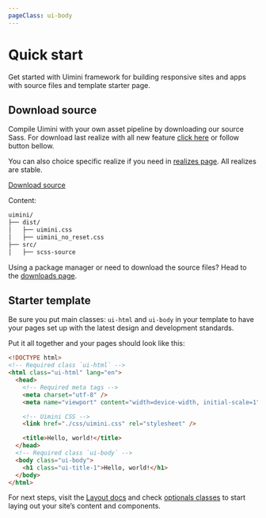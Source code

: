 ```yaml
---
pageClass: ui-body
---
```


# Quick start

Get started with Uimini framework for building responsive sites and apps with source files and template starter page.

## Download source

Compile Uimini with your own asset pipeline by downloading our source Sass. For download last realize with all new feature [click here](https://github.com/uimini/uimini/archive/master.zip) or follow button bellow.

You can also choice specific realize if you need in [realizes page](https://github.com/uimini/uimini/realizes). All realizes are stable.

<a href="https://github.com/uimini/uimini/archive/master.zip">
  <div class="ui-button isPrimary">
    Download source
  </div>
</a>

Content:

```bash
uimini/
├── dist/
│   ├── uimini.css
│   ├── uimini_no_reset.css
├── src/
│   ├── scss-source
```

Using a package manager or need to download the source files? Head to the [downloads page](/docs/download.html).

## Starter template

Be sure you put main classes: `ui-html` and `ui-body` in your template to have your pages set up with the latest design and development standards.

Put it all together and your pages should look like this:

```html
<!DOCTYPE html>
<!-- Required class `ui-html` -->
<html class="ui-html" lang="en">
  <head>
    <!-- Required meta tags -->
    <meta charset="utf-8" />
    <meta name="viewport" content="width=device-width, initial-scale=1" />

    <!-- Uimini CSS -->
    <link href="./css/uimini.css" rel="stylesheet" />

    <title>Hello, world!</title>
  </head>
  <!-- Required class `ui-body` -->
  <body class="ui-body">
    <h1 class="ui-title-1">Hello, world!</h1>
  </body>
</html>
```

For next steps, visit the [Layout docs](https://uimini.github.io/docs/docs/layout.html#introduction) and check [optionals classes](https://uimini.github.io/docs/docs/layout.html#optionals-classes) to start laying out your site’s content and components.

<!-- todo: Or check our official examples [here](#)  -->
